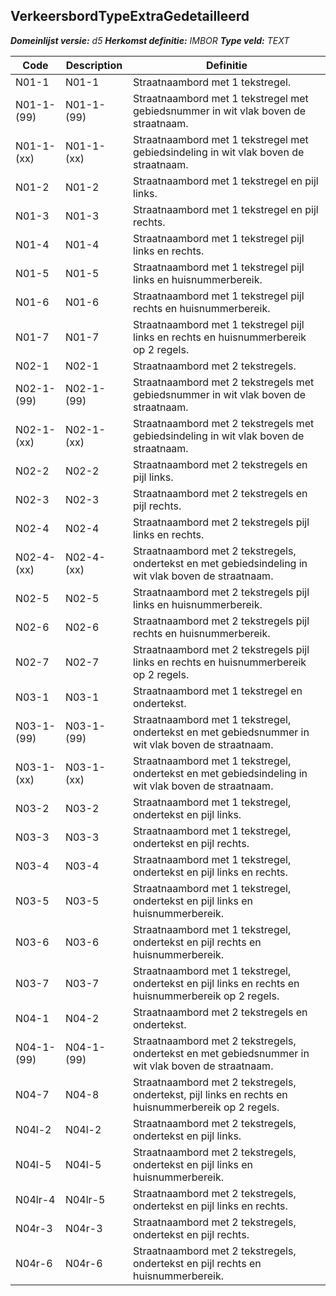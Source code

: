 ﻿## VerkeersbordTypeExtraGedetailleerd

*__Domeinlijst versie:__ d5*
*__Herkomst definitie:__ IMBOR*
*__Type veld:__ TEXT*

|__Code__ |__Description__ |__Definitie__	|
|	---	|	---	|   ---	| 
| N01-1 | N01-1 | Straatnaambord met 1 tekstregel. |
| N01-1-(99) | N01-1-(99) | Straatnaambord met 1 tekstregel met gebiedsnummer in wit vlak boven de straatnaam. |
| N01-1-(xx) | N01-1-(xx) | Straatnaambord met 1 tekstregel met gebiedsindeling in wit vlak boven de straatnaam. |
| N01-2 | N01-2 | Straatnaambord met 1 tekstregel en pijl links. |
| N01-3 | N01-3 | Straatnaambord met 1 tekstregel en pijl rechts. |
| N01-4 | N01-4 | Straatnaambord met 1 tekstregel pijl links en rechts. |
| N01-5 | N01-5 | Straatnaambord met 1 tekstregel pijl links en huisnummerbereik. |
| N01-6 | N01-6 | Straatnaambord met 1 tekstregel pijl rechts en huisnummerbereik. |
| N01-7 | N01-7 | Straatnaambord met 1 tekstregel pijl links en rechts en huisnummerbereik op 2 regels. |
| N02-1 | N02-1 | Straatnaambord met 2 tekstregels. |
| N02-1-(99) | N02-1-(99) | Straatnaambord met 2 tekstregels met gebiedsnummer in wit vlak boven de straatnaam. |
| N02-1-(xx) | N02-1-(xx) | Straatnaambord met 2 tekstregels met gebiedsindeling in wit vlak boven de straatnaam. |
| N02-2 | N02-2 | Straatnaambord met 2 tekstregels en pijl links. |
| N02-3 | N02-3 | Straatnaambord met 2 tekstregels en pijl rechts. |
| N02-4 | N02-4 | Straatnaambord met 2 tekstregels pijl links en rechts. |
| N02-4-(xx) | N02-4-(xx) | Straatnaambord met 2 tekstregels, ondertekst en met gebiedsindeling in wit vlak boven de straatnaam. |
| N02-5 | N02-5 | Straatnaambord met 2 tekstregels pijl links en huisnummerbereik. |
| N02-6 | N02-6 | Straatnaambord met 2 tekstregels pijl rechts en huisnummerbereik. |
| N02-7 | N02-7 | Straatnaambord met 2 tekstregels pijl links en rechts en huisnummerbereik op 2 regels. |
| N03-1 | N03-1 | Straatnaambord met 1 tekstregel en ondertekst. |
| N03-1-(99) | N03-1-(99) | Straatnaambord met 1 tekstregel, ondertekst en met gebiedsnummer in wit vlak boven de straatnaam. |
| N03-1-(xx) | N03-1-(xx) | Straatnaambord met 1 tekstregel, ondertekst en met gebiedsindeling in wit vlak boven de straatnaam. |
| N03-2 | N03-2 | Straatnaambord met 1 tekstregel, ondertekst en pijl links. |
| N03-3 | N03-3 | Straatnaambord met 1 tekstregel, ondertekst en pijl rechts. |
| N03-4 | N03-4 | Straatnaambord met 1 tekstregel, ondertekst en pijl links en rechts. |
| N03-5 | N03-5 | Straatnaambord met 1 tekstregel, ondertekst en pijl links en huisnummerbereik. |
| N03-6 | N03-6 | Straatnaambord met 1 tekstregel, ondertekst en pijl rechts en huisnummerbereik. |
| N03-7 | N03-7 | Straatnaambord met 1 tekstregel, ondertekst en pijl links en rechts en huisnummerbereik op 2 regels. |
| N04-1 | N04-2 | Straatnaambord met 2 tekstregels en ondertekst. |
| N04-1-(99) | N04-1-(99) | Straatnaambord met 2 tekstregels, ondertekst en met gebiedsnummer in wit vlak boven de straatnaam. |
| N04-7 | N04-8 | Straatnaambord met 2 tekstregels, ondertekst, pijl links en rechts en huisnummerbereik op 2 regels. |
| N04l-2 | N04l-2 | Straatnaambord met 2 tekstregels, ondertekst en pijl links. |
| N04l-5 | N04l-5 | Straatnaambord met 2 tekstregels, ondertekst en pijl links en huisnummerbereik. |
| N04lr-4 | N04lr-5 | Straatnaambord met 2 tekstregels, ondertekst en pijl links en rechts. |
| N04r-3 | N04r-3 | Straatnaambord met 2 tekstregels, ondertekst en pijl rechts. |
| N04r-6 | N04r-6 | Straatnaambord met 2 tekstregels, ondertekst en pijl rechts en huisnummerbereik. |
